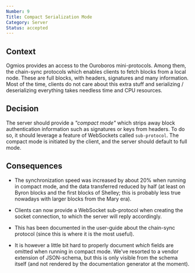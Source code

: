 ```yaml
---
Number: 9
Title: Compact Serialization Mode
Category: Server
Status: accepted 
---
```


<!-- ADR template adapted from Michael Nygard's -->

## Context

<!-- What is the issue that we're seeing that is motivating this decision or change? -->

Ogmios provides an access to the Ouroboros mini-protocols. Among them, the chain-sync protocols which enables clients to fetch blocks from a local node. These are full blocks, with headers, signatures and many information. Most of the time, clients do not care about this extra stuff and serializing / deserializing everything takes needless time and CPU resources. 

## Decision

<!-- What is the change that we're proposing and/or doing? -->

The server should provide a _"compact mode"_ which strips away block authentication information such as signatures or keys from headers. To do so, it should leverage a feature of WebSockets called
`sub-protocol`. The compact mode is initiated by the client, and the server should default to full mode. 

## Consequences

<!-- What becomes easier or more difficult to do because of this change? -->

- The synchronization speed was increased by about 20% when running in compact mode, and the data transferred reduced by half (at least on Byron blocks and the first blocks of Shelley; this is probably less true nowadays with larger blocks from the Mary era).

- Clients can now provide a WebSocket sub-protocol when creating the socket connection, to which the server will reply accordingly. 

- This has been documented in the user-guide about the chain-sync protocol (since this is where it is the most useful).

- It is however a little bit hard to properly document _which_ fields are omitted when running in compact mode. We've resorted to a vendor extension of JSON-schema, but this is only visible from the schema itself (and not rendered by the documentation generator at the moment).
